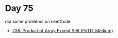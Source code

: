 # Day 75

did some problems on LeetCode

- [238. Product of Array Except Self (PoTD, Medium)](https://leetcode.com/problems/product-of-array-except-self/description/?envType=daily-question&envId=2024-03-15)
